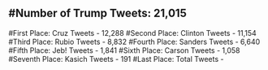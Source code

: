 #Number of Trump Tweets: 21,015
---
#First Place: Cruz Tweets - 12,288
#Second Place: Clinton Tweets - 11,154
#Third Place: Rubio Tweets - 8,832
#Fourth Place: Sanders Tweets - 6,640
#Fifth Place: Jeb! Tweets - 1,841
#Sixth Place: Carson Tweets - 1,058
#Seventh Place: Kasich Tweets - 191
#Last Place: Total Tweets -  
